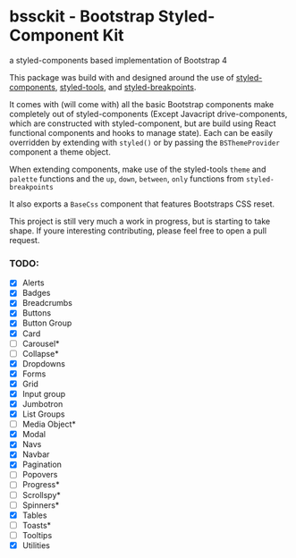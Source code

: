 # bssckit - Bootstrap Styled-Component Kit

a styled-components based implementation of Bootstrap 4

This package was build with and designed around the use of [styled-components](https://www.npmjs.com/package/styled-components), [styled-tools](https://www.npmjs.com/package/styled-tools), and [styled-breakpoints](https://www.npmjs.com/package/styled-breakpoints).

It comes with (will come with) all the basic Bootstrap components make completely out of styled-components (Except Javacript drive-components, which are constructed with styled-component, but are build using React functional components and hooks to manage state). Each can be easily overridden by extending with `styled()` or by passing the `BSThemeProvider` component a theme object.

When extending components, make use of the styled-tools `theme` and `palette` functions and the `up`, `down`, `between`, `only` functions from `styled-breakpoints`

It also exports a `BaseCss` component that features Bootstraps CSS reset.

This project is still very much a work in progress, but is starting to take shape. If youre interesting contributing, please feel free to open a pull request.

### TODO:

- [x] Alerts
- [x] Badges
- [x] Breadcrumbs
- [x] Buttons
- [x] Button Group
- [x] Card
- [ ] Carousel*
- [ ] Collapse*
- [x] Dropdowns
- [x] Forms
- [x] Grid
- [x] Input group
- [x] Jumbotron
- [x] List Groups
- [ ] Media Object*
- [x] Modal
- [x] Navs
- [x] Navbar
- [x] Pagination
- [ ] Popovers
- [ ] Progress*
- [ ] Scrollspy*
- [ ] Spinners*
- [x] Tables
- [ ] Toasts*
- [ ] Tooltips
- [x] Utilities

